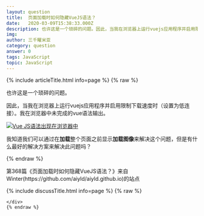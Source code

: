 ```yaml
---
layout: question
title:  页面加载时如何隐藏VueJS语法？
date:   2020-03-09T15:38:33.000Z
description: 也许这是一个琐碎的问题。因此，当我在浏览器上运行vuejs应用程序并启用限制下载速度时（设置为低连接）。我在浏览器中未完成的vue语法输出。我...
img: 
author: 三千曜米亚
category: question
answer: 0
tags: JavaScript
topic: JavaScript
---
```

<div class="article-root">
  <div class="article">
    {% include articleTitle.html info=page %}
    {% raw %}
    <div class="article-content"><p><font style="vertical-align: inherit;"><font style="vertical-align: inherit;">也许这是一个琐碎的问题。</font></font></p>

<p><font style="vertical-align: inherit;"><font style="vertical-align: inherit;">因此，当我在浏览器上运行vuejs应用程序并启用限制下载速度时（设置为低连接）。</font><font style="vertical-align: inherit;">我在浏览器中未完成的vue语法输出。</font></font></p>

<p><a href="https://www.samyoc.com//uploads/users/5251/images/thumbnails/1583768186613.png" data-src="https://www.samyoc.com//uploads/users/5251/images/1583768186613.png" rel="noreferrer"><img src="https://i.stack.imgur.com/0wTIv.png" alt="Vue JS语法出现在浏览器中"></a></p>

<p><font style="vertical-align: inherit;"><font style="vertical-align: inherit;">我知道我们可以通过在</font></font><strong><font style="vertical-align: inherit;"><font style="vertical-align: inherit;">加载</font></font></strong><font style="vertical-align: inherit;"><font style="vertical-align: inherit;">整个页面之前</font><font style="vertical-align: inherit;">显示</font><strong><font style="vertical-align: inherit;">加载图像</font></strong><font style="vertical-align: inherit;">来解决这个问题，但是有什么最好的解决方案来解决此问题吗？</font></font></p></div>
    {% endraw %}
  </div>
  <p class="winter_mark">第368篇《页面加载时如何隐藏VueJS语法？》来自Winter(https://github.com/aiyld/aiyld.github.io)的站点</p>
  <div class="discuss-wrapper">
    {% include discussTitle.html info=page %}
    {% raw %}
    <div class="discuss-list">
    
    </div>
    {% endraw %}
  </div>
<div>
